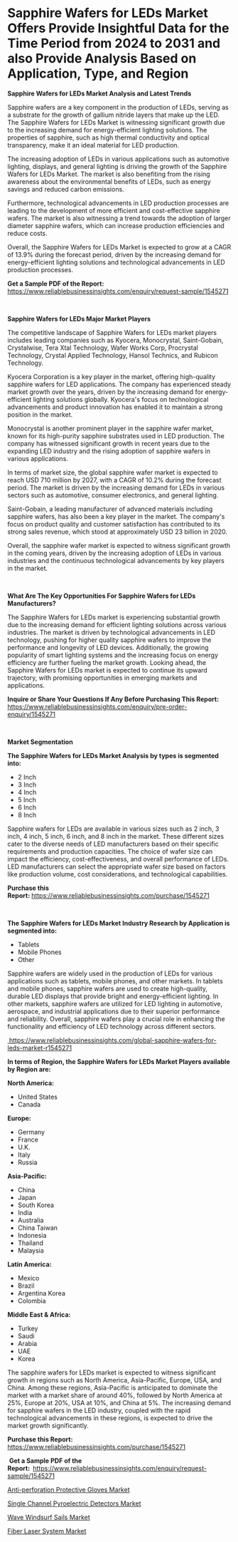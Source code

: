 <p><h1>Sapphire Wafers for LEDs Market Offers Provide Insightful Data for the Time Period from 2024 to 2031 and also Provide Analysis Based on Application, Type, and Region</h1></p><p><strong>Sapphire Wafers for LEDs Market Analysis and Latest Trends</strong></p>
<p><p>Sapphire wafers are a key component in the production of LEDs, serving as a substrate for the growth of gallium nitride layers that make up the LED. The Sapphire Wafers for LEDs Market is witnessing significant growth due to the increasing demand for energy-efficient lighting solutions. The properties of sapphire, such as high thermal conductivity and optical transparency, make it an ideal material for LED production.</p><p>The increasing adoption of LEDs in various applications such as automotive lighting, displays, and general lighting is driving the growth of the Sapphire Wafers for LEDs Market. The market is also benefiting from the rising awareness about the environmental benefits of LEDs, such as energy savings and reduced carbon emissions.</p><p>Furthermore, technological advancements in LED production processes are leading to the development of more efficient and cost-effective sapphire wafers. The market is also witnessing a trend towards the adoption of larger diameter sapphire wafers, which can increase production efficiencies and reduce costs.</p><p>Overall, the Sapphire Wafers for LEDs Market is expected to grow at a CAGR of 13.9% during the forecast period, driven by the increasing demand for energy-efficient lighting solutions and technological advancements in LED production processes.</p></p>
<p><strong>Get a Sample PDF of the Report:&nbsp;</strong> <a href="https://www.reliablebusinessinsights.com/enquiry/request-sample/1545271">https://www.reliablebusinessinsights.com/enquiry/request-sample/1545271</a></p>
<p>&nbsp;</p>
<p><strong>Sapphire Wafers for LEDs Major Market Players</strong></p>
<p><p>The competitive landscape of Sapphire Wafers for LEDs market players includes leading companies such as Kyocera, Monocrystal, Saint-Gobain, Crystalwise, Tera Xtal Technology, Wafer Works Corp, Procrystal Technology, Crystal Applied Technology, Hansol Technics, and Rubicon Technology. </p><p>Kyocera Corporation is a key player in the market, offering high-quality sapphire wafers for LED applications. The company has experienced steady market growth over the years, driven by the increasing demand for energy-efficient lighting solutions globally. Kyocera's focus on technological advancements and product innovation has enabled it to maintain a strong position in the market.</p><p>Monocrystal is another prominent player in the sapphire wafer market, known for its high-purity sapphire substrates used in LED production. The company has witnessed significant growth in recent years due to the expanding LED industry and the rising adoption of sapphire wafers in various applications.</p><p>In terms of market size, the global sapphire wafer market is expected to reach USD 710 million by 2027, with a CAGR of 10.2% during the forecast period. The market is driven by the increasing demand for LEDs in various sectors such as automotive, consumer electronics, and general lighting.</p><p>Saint-Gobain, a leading manufacturer of advanced materials including sapphire wafers, has also been a key player in the market. The company's focus on product quality and customer satisfaction has contributed to its strong sales revenue, which stood at approximately USD 23 billion in 2020.</p><p>Overall, the sapphire wafer market is expected to witness significant growth in the coming years, driven by the increasing adoption of LEDs in various industries and the continuous technological advancements by key players in the market.</p></p>
<p>&nbsp;</p>
<p><strong>What Are The Key Opportunities For Sapphire Wafers for LEDs Manufacturers?</strong></p>
<p><p>The Sapphire Wafers for LEDs market is experiencing substantial growth due to the increasing demand for efficient lighting solutions across various industries. The market is driven by technological advancements in LED technology, pushing for higher quality sapphire wafers to improve the performance and longevity of LED devices. Additionally, the growing popularity of smart lighting systems and the increasing focus on energy efficiency are further fueling the market growth. Looking ahead, the Sapphire Wafers for LEDs market is expected to continue its upward trajectory, with promising opportunities in emerging markets and applications.</p></p>
<p><strong>Inquire or Share Your Questions If Any Before Purchasing This Report:</strong> <a href="https://www.reliablebusinessinsights.com/enquiry/pre-order-enquiry/1545271">https://www.reliablebusinessinsights.com/enquiry/pre-order-enquiry/1545271</a></p>
<p>&nbsp;</p>
<p><strong>Market Segmentation</strong></p>
<p><strong>The Sapphire Wafers for LEDs Market Analysis by types is segmented into:</strong></p>
<p><ul><li>2 Inch</li><li>3 Inch</li><li>4 Inch</li><li>5 Inch</li><li>6 Inch</li><li>8 Inch</li></ul></p>
<p><p>Sapphire wafers for LEDs are available in various sizes such as 2 inch, 3 inch, 4 inch, 5 inch, 6 inch, and 8 inch in the market. These different sizes cater to the diverse needs of LED manufacturers based on their specific requirements and production capacities. The choice of wafer size can impact the efficiency, cost-effectiveness, and overall performance of LEDs. LED manufacturers can select the appropriate wafer size based on factors like production volume, cost considerations, and technological capabilities.</p></p>
<p><strong>Purchase this Report:&nbsp;</strong><a href="https://www.reliablebusinessinsights.com/purchase/1545271">https://www.reliablebusinessinsights.com/purchase/1545271</a></p>
<p>&nbsp;</p>
<p><strong>The Sapphire Wafers for LEDs Market Industry Research by Application is segmented into:</strong></p>
<p><ul><li>Tablets</li><li>Mobile Phones</li><li>Other</li></ul></p>
<p><p>Sapphire wafers are widely used in the production of LEDs for various applications such as tablets, mobile phones, and other markets. In tablets and mobile phones, sapphire wafers are used to create high-quality, durable LED displays that provide bright and energy-efficient lighting. In other markets, sapphire wafers are utilized for LED lighting in automotive, aerospace, and industrial applications due to their superior performance and reliability. Overall, sapphire wafers play a crucial role in enhancing the functionality and efficiency of LED technology across different sectors.</p></p>
<p><a href="https://www.reliablebusinessinsights.com/global-sapphire-wafers-for-leds-market-r1545271">&nbsp;https://www.reliablebusinessinsights.com/global-sapphire-wafers-for-leds-market-r1545271</a></p>
<p><strong>In terms of Region, the Sapphire Wafers for LEDs Market Players available by Region are:</strong></p>
<p>
    <p> <strong> North America: </strong>
        <ul>
            <li>United States</li>
            <li>Canada</li>
        </ul>
        </p> 
    <p> <strong> Europe: </strong>
        <ul>
            <li>Germany</li>
            <li>France</li>
            <li>U.K.</li>
            <li>Italy</li>
            <li>Russia</li>
        </ul>
        </p> 
    <p> <strong> Asia-Pacific: </strong>
        <ul>
            <li>China</li>
            <li>Japan</li>
            <li>South Korea</li>
            <li>India</li>
            <li>Australia</li>
            <li>China Taiwan</li>
            <li>Indonesia</li>
            <li>Thailand</li>
            <li>Malaysia</li>
        </ul>
        </p> 
    <p> <strong> Latin America: </strong>
        <ul>
            <li>Mexico</li>
            <li>Brazil</li>
            <li>Argentina Korea</li>
            <li>Colombia</li>
        </ul>
        </p> 
    <p> <strong> Middle East & Africa: </strong>
        <ul>
            <li>Turkey</li>
            <li>Saudi</li>
            <li>Arabia</li>
            <li>UAE</li>
            <li>Korea</li>
        </ul>
    </p>
    </p>
<p><p>The sapphire wafers for LEDs market is expected to witness significant growth in regions such as North America, Asia-Pacific, Europe, USA, and China. Among these regions, Asia-Pacific is anticipated to dominate the market with a market share of around 40%, followed by North America at 25%, Europe at 20%, USA at 10%, and China at 5%. The increasing demand for sapphire wafers in the LED industry, coupled with the rapid technological advancements in these regions, is expected to drive the market growth significantly.</p></p>
<p><strong>Purchase this Report: </strong><a href="https://www.reliablebusinessinsights.com/purchase/1545271">https://www.reliablebusinessinsights.com/purchase/1545271</a></p>
<p>&nbsp;<strong>Get a Sample PDF of the Report:&nbsp;&nbsp;</strong><a href="https://www.reliablebusinessinsights.com/enquiry/request-sample/1545271">https://www.reliablebusinessinsights.com/enquiry/request-sample/1545271</a></p>
<p><strong></strong></p>
<p><p><a href="https://github.com/maudAbbott7/Market-Research-Report-List-2/blob/main/anti-perforation-protective-gloves-market.md">Anti-perforation Protective Gloves Market</a></p><p><a href="https://medium.com/@amelia.martin5698/single-channel-pyroelectric-detectors-market-trends-focusing-on-single-channel-pyroelectric-2f7550152cd7">Single Channel Pyroelectric Detectors Market</a></p><p><a href="https://github.com/mancsybtousav/Market-Research-Report-List-3/blob/main/wave-windsurf-sails-market.md">Wave Windsurf Sails Market</a></p><p><a href="https://medium.com/@emma.white454357/global-fiber-laser-system-market-sector-types-applications-market-player-strategies-regional-3fba09da91db">Fiber Laser System Market</a></p></p>